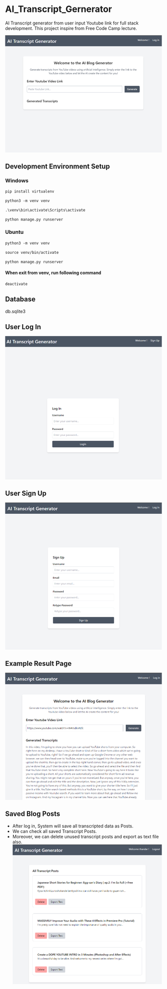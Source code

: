 # AI_Transcript_Gernerator
AI Transcript generator from user input Youtube link for full stack development.
This project inspire from Free Code Camp lecture.

![alt text](backend/ai_blog_app/images/image.png)

## Development Environment Setup

### Windows
```
pip install virtualenv
```
```
python3 -m venv venv
```
```
.\venv\bin\activate\Scripts\activate
```
```
python manage.py runserver
```

### Ubuntu
```
python3 -m venv venv
```
```
source venv/bin/activate
```
```
python manage.py runserver
```

#### When exit from venv, run following command
```
deactivate
```

## Database
db.sqlite3

## User Log In
![alt text](backend/ai_blog_app/images/image_login.png)

## User Sign Up
![alt text](backend/ai_blog_app/images/image_signup.png)

## Example Result Page
![alt text](backend/ai_blog_app/images/transcript_eg.png)

## Saved Blog Posts
- After log in, System will save all transcripted data as Posts.
- We can check all saved Transcript Posts.
- Moreover, we can delete unused transcript posts and export as text file also.
![alt text](backend/ai_blog_app/images/saved_blog_post.png)